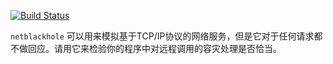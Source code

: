 [![Build Status](https://secure.travis-ci.org/aleafs/netblackhole.png)](http://travis-ci.org/aleafs/netblackhole)

`netblackhole` 可以用来模拟基于TCP/IP协议的网络服务，但是它对于任何请求都不做回应。请用它来检验你的程序中对远程调用的容灾处理是否恰当。